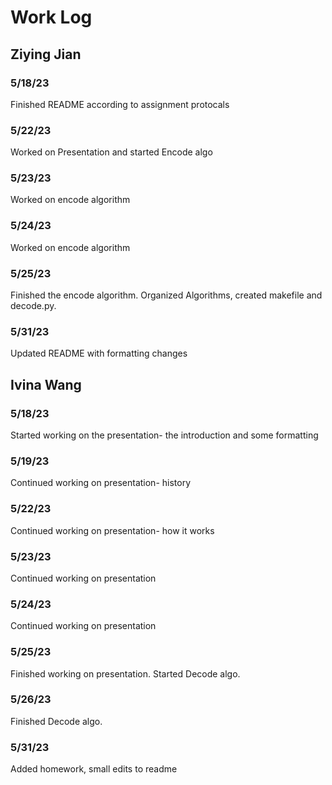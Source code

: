 # Work Log

## Ziying Jian

### 5/18/23

Finished README according to assignment protocals

### 5/22/23
Worked on Presentation and started Encode algo

### 5/23/23
Worked on encode algorithm

### 5/24/23
Worked on encode algorithm

### 5/25/23
Finished the encode algorithm. Organized Algorithms, created makefile and decode.py.

### 5/31/23
Updated README with formatting changes


## Ivina Wang

### 5/18/23

Started working on the presentation- the introduction and some formatting

### 5/19/23

Continued working on presentation- history

### 5/22/23

Continued working on presentation- how it works

### 5/23/23
Continued working on presentation

### 5/24/23
Continued working on presentation

### 5/25/23
Finished working on presentation. Started Decode algo.

### 5/26/23
Finished Decode algo.

### 5/31/23
Added homework, small edits to readme

